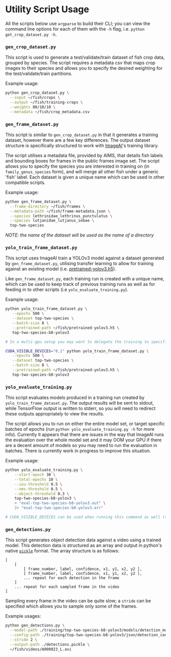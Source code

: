 # Utility Script Usage

All the scripts below use `argparse` to build their CLI; you can view the command line options for each of them with the `-h` flag, i.e. `python get_crop_dataset.py -h`.

### `gen_crop_dataset.py`
This script is used to generate a test/validate/train dataset of fish crop data, grouped by species. The script requires a metadata csv that maps crop images to their species and allows you to specify the desired weighting for the test/validate/train partitions.

Example usage:
```bash
python gen_crop_dataset.py \
  --input ~/fish/crops \
  --output ~/fish/training-crops \
  --weights 80/10/10 \
  --metadata ~/fish/crop_metadata.csv
```

### `gen_frame_dataset.py`
This script is similar to `gen_crop_dataset.py` in that it generates a training dataset, however there are a few key differences. The output dataset structure is specifically structured to work with [ImageAI](https://github.com/OlafenwaMoses/ImageAI)'s training library.

The script utilises a metadata file, provided by AIMS, that details fish labels and bounding boxes for frames in the public frames image set. The script allows you to specify the species you are interested in training on (in `family_genus_species` form), and will merge all other fish under a generic 'fish' label. Each dataset is given a unique name which can be used in other compatible scripts.

Example usage:
```bash
python gen_frame_dataset.py \
  --frame-directory ~/fish/frames \
  --metadata-path ~/fish/frame-metadata.json \
  --species lethrinidae_lethrinus_punctulatus \
  --species lutjanidae_lutjanus_sebae \
  top-two-species
```

*NOTE: the name of the dataset will be used as the name of a directory*

### `yolo_train_frame_dataset.py`
This script uses ImageAI train a YOLOv3 model against a dataset generated by `gen_frame_dataset.py`, utilising transfer learning to allow for training against an existing model (i.e. [pretrained-yolov3.h5](https://github.com/OlafenwaMoses/ImageAI/releases/download/essential-v4/pretrained-yolov3.h5)).

Like `gen_frame_dataset.py`, each training run is created with a unique name, which can be used to keep track of previous training runs as well as for feeding in to other scripts (i.e `yolo_evaluate_training.py`).

Example usage:
```bash
python yolo_train_frame_dataset.py \
   --epochs 500 \
   --dataset top-two-species \
   --batch-size 8 \
   --pretrained-path ~/fish/pretrained-yolov3.h5 \
   top-two-species-b8-yolov3

# In a multi-gpu setup you may want to delegate the training to specific GPUs, this can be done by setting the `CUDA_VISIBLE_DEVICES` environment variable. Specific GPU numbers can be found with the `nvidia-smi` command.

CUDA_VISIBLE_DEVICES="0,1" python yolo_train_frame_dataset.py \
   --epochs 500 \
   --dataset top-two-species \
   --batch-size 8 \
   --pretrained-path ~/fish/pretrained-yolov3.h5 \
   top-two-species-b8-yolov3
```

### `yolo_evaluate_training.py`
This script evaluates models produced in a training run created by `yolo_train_frame_dataset.py`. The output results will be sent to stdout, while TensorFlow output is written to stderr, so you will need to redirect these outputs appropriately to view the results. 

The script allows you to run on either the entire model set, or target specific batches of epochs (run `python yolo_evaluate_training.py -h` for more info). Currently it appears that there are issues in the way that ImageAI runs the evaluation over the whole model set and it may OOM your GPU if there are a decent amount of models so you may need to run the evaluation in batches. There is currently work in progress to improve this situation.

Example usage:
```bash
python yolo_evaluate_training.py \
    --start-epoch 30 \
    --total-epochs 10 \
    --iou-threshold 0.5 \
    --nms-threshold 0.5 \
    --object-threshold 0.3 \
    top-two-species-b8-yolov3 \
    > "eval-top-two-species-b8-yolov3.out" \
    2> "eval-top-two-species-b8-yolov3.err"

# CUDA_VISIBLE_DEVICES can be used when running this command as well (see yolo_train_frame_dataset.py documentation for more information)
```

### `gen_detections.py`
This script generates object detection data against a video using a trained model. This detection data is structured as an array and output in python's native [`pickle`](https://docs.python.org/3/library/pickle.html) format. The array structure is as follows:

```
[
    [
        [ frame_number, label, confidence, x1, y1, x2, y2 ],
        [ frame_number, label, confidence, x1, y1, x2, y2 ],
        ... repeat for each detection in the frame 
    ]
    ... repeat for each sampled frame in the video
]
```

Sampling every frame in the video can be quite slow; a `stride` can be specified which allows you to sample only some of the frames.

Example usages:
```bash
python gen_detections.py \
  --model-path ./training/top-two-species-b8-yolov3/models/detection_model-ex-064--loss-0031.186.h5 \
  --config-path ./training/top-two-species-b8-yolov3/json/detection_config.json \
  --stride 2 \
  --output-path ./detections.pickle \
  ~/fish/videos/A000023_L.avi
```